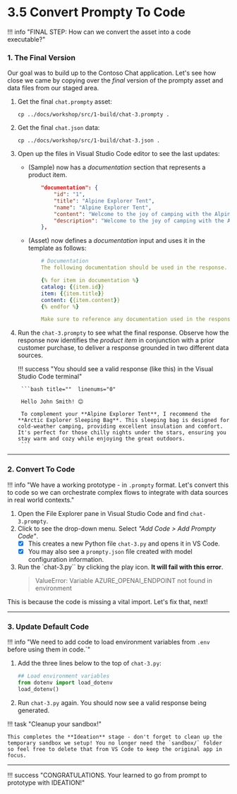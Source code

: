 
# 3.5 Convert Prompty To Code

!!! info "FINAL STEP: How can we convert the asset into a code executable?"

### 1. The Final Version

Our goal was to build up to the Contoso Chat application. Let's see how close we came by copying over the _final_ version of the prompty asset and data files from our staged area.

1. Get the final `chat.prompty` asset:

    ``` title=""
    cp ../docs/workshop/src/1-build/chat-3.prompty .
    ```

1. Get the final `chat.json` data:

    ``` title=""
    cp ../docs/workshop/src/1-build/chat-3.json .
    ```

1. Open up the files in Visual Studio Code editor to see the last updates:
    - (Sample) now has a _documentation_ section that represents a product item.

        ```json title=""
            "documentation": {
                "id": "1",
                "title": "Alpine Explorer Tent",
                "name": "Alpine Explorer Tent",
                "content": "Welcome to the joy of camping with the Alpine Explorer Tent! This robust, 8-person, 3-season marvel is from the responsible hands of the AlpineGear brand. Promising an enviable setup that is as straightforward as counting sheep, your camping experience is transformed into a breezy pastime. Looking for privacy? The detachable divider provides separate spaces at a moment's notice. Love a tent that breathes? The numerous mesh windows and adjustable vents fend off any condensation dragon trying to dampen your adventure fun. The waterproof assurance keeps you worry-free during unexpected rain dances. With a built-in gear loft to stash away your outdoor essentials, the Alpine Explorer Tent emerges as a smooth balance of privacy, comfort, and convenience. Simply put, this tent isn't just a shelter - it's your second home in the heart of nature! Whether you're a seasoned camper or a nature-loving novice, this tent makes exploring the outdoors a joyous journey.",
                "description": "Welcome to the joy of camping with the Alpine Explorer Tent! This robust, 8-person, 3-season marvel is from the responsible hands of the AlpineGear brand. Promising an enviable setup that is as straightforward as counting sheep, your camping experience is transformed into a breezy pastime. Looking for privacy? The detachable divider provides separate spaces at a moment's notice. Love a tent that breathes? The numerous mesh windows and adjustable vents fend off any condensation dragon trying to dampen your adventure fun. The waterproof assurance keeps you worry-free during unexpected rain dances. With a built-in gear loft to stash away your outdoor essentials, the Alpine Explorer Tent emerges as a smooth balance of privacy, comfort, and convenience. Simply put, this tent isn't just a shelter - it's your second home in the heart of nature! Whether you're a seasoned camper or a nature-loving novice, this tent makes exploring the outdoors a joyous journey."
            },
        ```


    - (Asset) now defines a _documentation_ input and uses it in the template as follows:

        ```yaml title="" 
            # Documentation
            The following documentation should be used in the response. The response should specifically include the product id.

            {% for item in documentation %}
            catalog: {{item.id}}
            item: {{item.title}}
            content: {{item.content}}
            {% endfor %}

            Make sure to reference any documentation used in the response.
        ```

1. Run the `chat-3.prompty` to see what the final response. Observe how the response now identifies the _product item_ in conjunction with a prior customer purchase, to deliver a response grounded in two different data sources.

    !!! success "You should see a valid response (like this) in the Visual Studio Code terminal"

        ```bash title=""  linenums="0"

        Hello John Smith! 😊 

        To complement your **Alpine Explorer Tent**, I recommend the **Arctic Explorer Sleeping Bag**. This sleeping bag is designed for cold-weather camping, providing excellent insulation and comfort. It's perfect for those chilly nights under the stars, ensuring you stay warm and cozy while enjoying the great outdoors. 
        ```

---

### 2. Convert To Code

!!! info "We have a working prototype - in `.prompty` format. Let's convert this to code so we can orchestrate complex flows to integrate with data sources in real world contexts."

1. Open the File Explorer pane in Visual Studio Code and find `chat-3.prompty`.
1. Click to see the drop-down menu. Select _"Add Code > Add Prompty Code"_. 
    - [X] This creates a new Python file `chat-3.py` and opens it in VS Code.
    - [X] You may also see a `prompty.json` file created with model configuration information.

1. Run the `chat-3.py`` by clicking the play icon. **It will fail with this error**.  
    > ValueError: Variable AZURE_OPENAI_ENDPOINT not found in environment

This is because the code is missing a vital import. Let's fix that, next!

---

### 3. Update Default Code

!!! info "We need to add code to load environment variables from `.env` before using them in code.`"   

1. Add the three lines below to the top of `chat-3.py`:

    ```python title="chat-3.py"
    ## Load environment variables
    from dotenv import load_dotenv
    load_dotenv()
    ```
        
1. Run `chat-3.py` again. You should now see a valid response being generated. 

<!--
    !!! tip "Press Alt-Z (or Cmd-Z on Mac) to toggle word wrap. This will make the prompts in the `.prompty` file easier to read within the limited screen view."
-->

!!! task "Cleanup your sandbox!"

    This completes the **Ideation** stage - don't forget to clean up the temporary sandbox we setup! You no longer need the `sandbox/` folder so feel free to delete that from VS Code to keep the original app in focus.

---

!!! success "CONGRATULATIONS. Your learned to go from prompt to prototype with IDEATION!"



